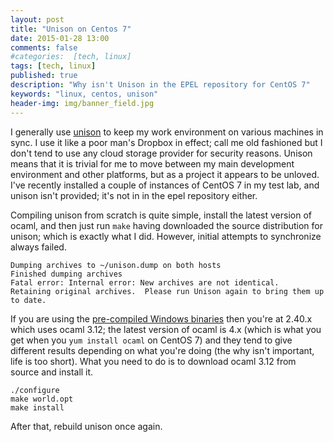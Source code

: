 ```yaml
---
layout: post
title: "Unison on Centos 7"
date: 2015-01-28 13:00
comments: false
#categories:  [tech, linux]
tags: [tech, linux]
published: true
description: "Why isn't Unison in the EPEL repository for CentOS 7"
keywords: "linux, centos, unison"
header-img: img/banner_field.jpg
---
```


I generally use [unison][] to keep my work environment on various machines in sync. I use it like a poor man's Dropbox in effect; call me old fashioned but I don't tend to use any cloud storage provider for security reasons. Unison means that it is trivial for me to move between my main development environment and other platforms, but as a project it appears to be unloved. I've recently installed a couple of instances of CentOS 7 in my test lab, and unison isn't provided; it's not in in the epel repository either.

<!-- more -->

Compiling unison from scratch is quite simple, install the latest version of ocaml, and then just run ``make`` having downloaded the source distribution for unison;  which is exactly what I did. However, initial attempts to synchronize always failed.

```text
Dumping archives to ~/unison.dump on both hosts
Finished dumping archives
Fatal error: Internal error: New archives are not identical.
Retaining original archives.  Please run Unison again to bring them up to date.
```


If you are using the [pre-compiled Windows binaries][windows-unison] then you're at 2.40.x which uses ocaml 3.12; the latest version of ocaml is 4.x (which is what you get when you ``yum install ocaml`` on CentOS 7) and they tend to give different results depending on what you're doing (the why isn't important, life is too short). What you need to do is to download ocaml 3.12 from source and install it.

```console
./configure
make world.opt
make install
```

After that, rebuild unison once again.

[unison]: http://www.cis.upenn.edu/~bcpierce/unison/
[windows-unison]: http://alan.petitepomme.net/unison/index.html
